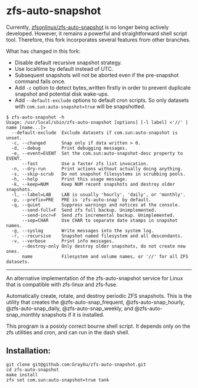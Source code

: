 # zfs-auto-snapshot

Currently, [zfsonlinux/zfs-auto-snapshot](https://github.com/zfsonlinux/zfs-auto-snapshot) is no longer being actively developed. However, it remains a powerful and straightforward shell script tool. Therefore, this fork incorporates several features from other branches.

What has changed in this fork:
- Disable default recursive snapshot strategy. 
- Use localtime by default instead of UTC.
- Subsequent snapshots will not be aborted even if the pre-snapshot command fails once.
- Add `-c` option to detect bytes_written firstly in order to prevent duplicate snapshot and potential disk wake-ups.
- Add `--default-exclude` options to default cron scripts. So only datasets with `com.sun:auto-snapshot=true` will be snapshotted.

```
$ zfs-auto-snapshot -h                                                                
Usage: /usr/local/sbin/zfs-auto-snapshot [options] [-l label] <'//' | name [name...]>
  --default-exclude  Exclude datasets if com.sun:auto-snapshot is unset.
  -c, --changed      Snap only if data written > 0.
  -d, --debug        Print debugging messages.
  -e, --event=EVENT  Set the com.sun:auto-snapshot-desc property to EVENT.
      --fast         Use a faster zfs list invocation.
  -n, --dry-run      Print actions without actually doing anything.
  -s, --skip-scrub   Do not snapshot filesystems in scrubbing pools.
  -h, --help         Print this usage message.
  -k, --keep=NUM     Keep NUM recent snapshots and destroy older snapshots.
  -l, --label=LAB    LAB is usually 'hourly', 'daily', or 'monthly'.
  -p, --prefix=PRE   PRE is 'zfs-auto-snap' by default.
  -q, --quiet        Suppress warnings and notices at the console.
      --send-full=F  Send zfs full backup. Unimplemented.
      --send-incr=F  Send zfs incremental backup. Unimplemented.
      --sep=CHAR     Use CHAR to separate date stamps in snapshot names.
  -g, --syslog       Write messages into the system log.
  -r, --recursive    Snapshot named filesystem and all descendants.
  -v, --verbose      Print info messages.
      --destroy-only Only destroy older snapshots, do not create new ones.
      name           Filesystem and volume names, or '//' for all ZFS datasets.
```

---

An alternative implementation of the zfs-auto-snapshot service for Linux
that is compatible with zfs-linux and zfs-fuse.

Automatically create, rotate, and destroy periodic ZFS snapshots. This is
the utility that creates the @zfs-auto-snap_frequent, @zfs-auto-snap_hourly,
@zfs-auto-snap_daily, @zfs-auto-snap_weekly, and @zfs-auto-snap_monthly
snapshots if it is installed.

This program is a posixly correct bourne shell script.  It depends only on
the zfs utilities and cron, and can run in the dash shell.


Installation:
-------------

```
git clone git@github.com:GrayXu/zfs-auto-snapshot.git
cd zfs-auto-snapshot
make install
zfs set com.sun:auto-snapshot=true tank
```